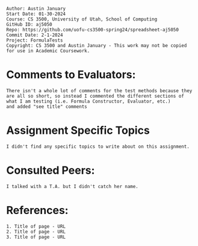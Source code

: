 ﻿```
Author: Austin January
Start Date: 01-30-2024
Course: CS 3500, University of Utah, School of Computing
GitHub ID: aj5050
Repo: https://github.com/uofu-cs3500-spring24/spreadsheet-aj5050
Commit Date: 2-1-2024
Project: FormulaTests
Copyright: CS 3500 and Austin January - This work may not be copied for use in Academic Coursework.
```
# Comments to Evaluators:
    There isn't a whole lot of comments for the test methods because they are all so short, so instead I commented the different sections of what I am testing (i.e. Formula Constructor, Evaluator, etc.)
    and added "see title" comments

# Assignment Specific Topics
    I didn't find any specific topics to write about on this assignment.


# Consulted Peers:

    I talked with a T.A. but I didn't catch her name. 

# References:

    1. Title of page - URL
    2. Title of page - URL
    3. Title of page - URL


